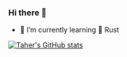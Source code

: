 ### Hi there 👋

- 🌱 I’m currently learning 🦀 Rust

[![Taher's GitHub stats](https://github-readme-stats.vercel.app/api?username=TaherJerbi)](https://github.com/anuraghazra/github-readme-stats)

<!--
**TaherJerbi/TaherJerbi** is a ✨ _special_ ✨ repository because its `README.md` (this file) appears on your GitHub profile.

Here are some ideas to get you started:

- 🔭 I’m currently working on ...
- 🌱 I’m currently learning ...
- 👯 I’m looking to collaborate on ...
- 🤔 I’m looking for help with ...
- 💬 Ask me about ...
- 📫 How to reach me: ...
- 😄 Pronouns: ...
- ⚡ Fun fact: ...
-->
